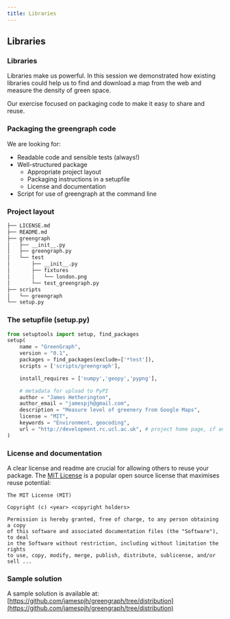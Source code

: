 ```yaml
---
title: Libraries
---
```


## Libraries

### Libraries

Libraries make us powerful. In this session we demonstrated how existing libraries could help us to find and download a map from the web and measure the density of green space. 

Our exercise focused on packaging code to make it easy to share and reuse.

### Packaging the greengraph code

We are looking for:

* Readable code and sensible tests (always!)
* Well-structured package
    - Appropriate project layout
    - Packaging instructions in a setupfile
    - License and documentation
* Script for use of greengraph at the command line

### Project layout

``` bash
├── LICENSE.md
├── README.md
├── greengraph
│   ├── __init__.py
│   ├── greengraph.py
│   └── test
│       ├── __init__.py
│       ├── fixtures
│       │   └── london.png
│       └── test_greengraph.py
├── scripts
│   └── greengraph
└── setup.py
```

### The setupfile (setup.py)

``` python
from setuptools import setup, find_packages
setup(
    name = "GreenGraph",
    version = "0.1",
    packages = find_packages(exclude=['*test']),
    scripts = ['scripts/greengraph'],

    install_requires = ['numpy','geopy','pypng'],

    # metadata for upload to PyPI
    author = "James Hetherington",
    author_email = "jamespjh@gmail.com",
    description = "Measure level of greenery from Google Maps",
    license = "MIT",
    keywords = "Environment, geocoding",
    url = "http://development.rc.ucl.ac.uk", # project home page, if any
)
```

### License and documentation

A clear license and readme are crucial for allowing others to reuse your package. The [MIT License](http://opensource.org/licenses/MIT) is a popular open source license that maximises reuse potential:

``` text
The MIT License (MIT)

Copyright (c) <year> <copyright holders>

Permission is hereby granted, free of charge, to any person obtaining a copy
of this software and associated documentation files (the "Software"), to deal
in the Software without restriction, including without limitation the rights
to use, copy, modify, merge, publish, distribute, sublicense, and/or sell ...
```

<!--
### Command line script

Before:

``` python

```

After:

``` python

```
!-->

### Sample solution

A sample solution is available at: 
[https://github.com/jamespjh/greengraph/tree/distribution](https://github.com/jamespjh/greengraph/tree/distribution)

